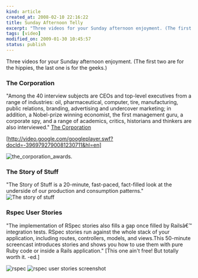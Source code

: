 ```yaml
--- 
kind: article
created_at: 2008-02-10 22:16:22
title: Sunday Afternoon Telly
excerpt: "Three videos for your Sunday afternoon enjoyment. (The first two are for the hippies, the last one is for the geeks.)"
tags: [video]
modified_on: 2009-01-30 10:45:57
status: publish
---
```


Three videos for your Sunday afternoon enjoyment. (The first two are for the hippies, the last one is for the geeks.)

<h3>The Corporation</h3>

"Among the 40 interview subjects are CEOs and top-level executives from a range of industries: oil, pharmaceutical, computer, tire, manufacturing, public relations, branding, advertising and undercover marketing; in addition, a Nobel-prize winning economist, the first management guru, a corporate spy, and a range of academics, critics, historians and thinkers are also interviewed." <span class="attribution"><a href="ttp://www.thecorporation.com">The Corporation</a></span>

[http://video.google.com/googleplayer.swf?docId=-3969792790081230711&hl=en]

<img src='/images/picture-3.png' alt='the_corporation_awards.' />

<h3> The Story of Stuff </h3>
"The Story of Stuff is a 20-minute, fast-paced, fact-filled look at the underside of our production and consumption patterns."

<img src='/images/picture-4.png' alt='The story of stuff' />

<h3>Rspec User Stories</h3>

"The implementation of RSpec stories also fills a gap once filled by Railsâ€™ integration tests. RSpec stories run against the whole stack of your application, including routes, controllers, models, and views.This 50-minute screencast introduces stories and shows you how to use them with pure Ruby code or inside a Rails application." [This one ain't free! But totally worth it. -ed.]

<img src='/images/cover-1.png' alt='rspec' />
<img src='/images/code.png' alt='rspec user stories screenshot' />